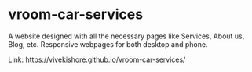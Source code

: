 # vroom-car-services

A website designed with all the necessary pages like Services, About us, Blog, etc.
Responsive webpages for both desktop and phone.

Link: https://vivekishore.github.io/vroom-car-services/

